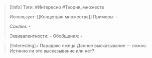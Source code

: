 > [!info]
> Тэги: #Интересно #Теория_множеств 
> 
> Использует: [[Концепция множества]]
> Примеры: *-*
> 
> Ссылки: *-*
> 
> Эквивалентности: *-*
> Обобщения: *-*

> [!interesting]+ Парадокс лжеца
> Данное высказывание — ложно. 
> Истинно ли это высказывание или нет?